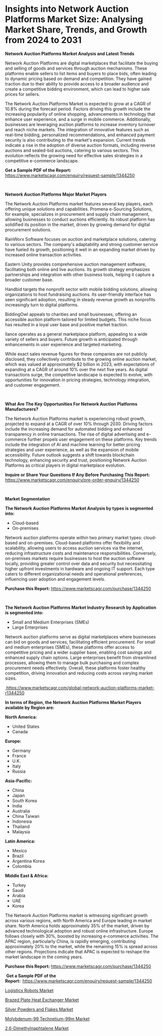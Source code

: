 <p><h1>Insights into Network Auction Platforms Market Size: Analysing Market Share, Trends, and Growth from 2024 to 2031</h1></p><p><strong>Network Auction Platforms Market Analysis and Latest Trends</strong></p>
<p><p>Network Auction Platforms are digital marketplaces that facilitate the buying and selling of goods and services through auction mechanisms. These platforms enable sellers to list items and buyers to place bids, often leading to dynamic pricing based on demand and competition. They have gained traction due to their ability to provide access to a broader audience and create a competitive bidding environment, which can lead to higher sale prices for sellers.</p><p>The Network Auction Platforms Market is expected to grow at a CAGR of 10.8% during the forecast period. Factors driving this growth include the increasing popularity of online shopping, advancements in technology that enhance user experience, and a surge in mobile commerce. Additionally, businesses are leveraging auction platforms to increase inventory turnover and reach niche markets. The integration of innovative features such as real-time bidding, personalized recommendations, and enhanced payment security is also contributing to the market's expansion. Current trends indicate a rise in the adoption of diverse auction formats, including reverse auctions and sealed-bid auctions, catering to various sectors. This evolution reflects the growing need for effective sales strategies in a competitive e-commerce landscape.</p></p>
<p><strong>Get a Sample PDF of the Report:&nbsp;</strong> <a href="https://www.marketscagr.com/enquiry/request-sample/1344250?utm_campaign=1573&utm_medium=2&utm_source=Github&utm_content=ia&utm_term=13102024&utm_id=network-auction-platforms">https://www.marketscagr.com/enquiry/request-sample/1344250</a></p>
<p>&nbsp;</p>
<p><strong>Network Auction Platforms Major Market Players</strong></p>
<p><p>The Network Auction Platforms market features several key players, each offering unique solutions and capabilities. Promena e-Sourcing Solutions, for example, specializes in procurement and supply chain management, allowing businesses to conduct auctions efficiently. Its robust platform has solidified its position in the market, driven by growing demand for digital procurement solutions.</p><p>RainWorx Software focuses on auction and marketplace solutions, catering to various sectors. The company's adaptability and strong customer service have fueled its growth, positioning it well in an expanding market driven by increased online transaction activities.</p><p>Eastern Unity provides comprehensive auction management software, facilitating both online and live auctions. Its growth strategy emphasizes partnerships and integration with other business tools, helping it capture a broader customer base.</p><p>Handbid targets the nonprofit sector with mobile bidding solutions, allowing organizations to host fundraising auctions. Its user-friendly interface has seen significant adoption, resulting in steady revenue growth as nonprofits increasingly turn to digital platforms.</p><p>BiddingOwl appeals to charities and small businesses, offering an accessible auction platform tailored for limited budgets. This niche focus has resulted in a loyal user base and positive market traction.</p><p>Ilance operates as a general marketplace platform, appealing to a wide variety of sellers and buyers. Future growth is anticipated through enhancements in user experience and targeted marketing.</p><p>While exact sales revenue figures for these companies are not publicly disclosed, they collectively contribute to the growing online auction market, which was valued at approximately $2 billion in 2023, with expectations of expanding at a CAGR of around 10% over the next five years. As digital transactions surge, the competitive landscape is expected to evolve, with opportunities for innovation in pricing strategies, technology integration, and customer engagement.</p></p>
<p>&nbsp;</p>
<p><strong>What Are The Key Opportunities For Network Auction Platforms Manufacturers?</strong></p>
<p><p>The Network Auction Platforms market is experiencing robust growth, projected to expand at a CAGR of over 10% through 2030. Driving factors include the increasing demand for automated bidding and enhanced transparency in online transactions. The rise of digital advertising and e-commerce further propels user engagement on these platforms. Key trends include the integration of AI and machine learning for better pricing strategies and user experience, as well as the expansion of mobile accessibility. Future outlook suggests a shift towards blockchain technology, enhancing security and trust, positioning Network Auction Platforms as critical players in digital marketplace evolution.</p></p>
<p><strong>Inquire or Share Your Questions If Any Before Purchasing This Report:</strong> <a href="https://www.marketscagr.com/enquiry/pre-order-enquiry/1344250?utm_campaign=1573&utm_medium=2&utm_source=Github&utm_content=ia&utm_term=13102024&utm_id=network-auction-platforms">https://www.marketscagr.com/enquiry/pre-order-enquiry/1344250</a></p>
<p>&nbsp;</p>
<p><strong>Market Segmentation</strong></p>
<p><strong>The Network Auction Platforms Market Analysis by types is segmented into:</strong></p>
<p><ul><li>Cloud-based</li><li>On-premises</li></ul></p>
<p><p>Network auction platforms operate within two primary market types: cloud-based and on-premises. Cloud-based platforms offer flexibility and scalability, allowing users to access auction services via the internet, reducing infrastructure costs and maintenance responsibilities. Conversely, on-premises markets require businesses to host the auction software locally, providing greater control over data and security but necessitating higher upfront investments in hardware and ongoing IT support. Each type caters to different organizational needs and operational preferences, influencing user adoption and engagement levels.</p></p>
<p><strong>Purchase this Report:&nbsp;</strong><a href="https://www.marketscagr.com/purchase/1344250?utm_campaign=1573&utm_medium=2&utm_source=Github&utm_content=ia&utm_term=13102024&utm_id=network-auction-platforms">https://www.marketscagr.com/purchase/1344250</a></p>
<p>&nbsp;</p>
<p><strong>The Network Auction Platforms Market Industry Research by Application is segmented into:</strong></p>
<p><ul><li>Small and Medium Enterprises (SMEs)</li><li>Large Enterprises</li></ul></p>
<p><p>Network auction platforms serve as digital marketplaces where businesses can bid on goods and services, facilitating efficient procurement. For small and medium enterprises (SMEs), these platforms offer access to competitive pricing and a wider supplier base, enabling cost savings and enhanced supply chain options. Large enterprises benefit from streamlined processes, allowing them to manage bulk purchasing and complex procurement needs effectively. Overall, these platforms foster healthy competition, driving innovation and reducing costs across varying market sizes.</p></p>
<p><a href="https://www.marketscagr.com/global-network-auction-platforms-market-r1344250?utm_campaign=1573&utm_medium=2&utm_source=Github&utm_content=ia&utm_term=13102024&utm_id=network-auction-platforms">&nbsp;https://www.marketscagr.com/global-network-auction-platforms-market-r1344250</a></p>
<p><strong>In terms of Region, the Network Auction Platforms Market Players available by Region are:</strong></p>
<p>
    <p> <strong> North America: </strong>
        <ul>
            <li>United States</li>
            <li>Canada</li>
        </ul>
        </p> 
    <p> <strong> Europe: </strong>
        <ul>
            <li>Germany</li>
            <li>France</li>
            <li>U.K.</li>
            <li>Italy</li>
            <li>Russia</li>
        </ul>
        </p> 
    <p> <strong> Asia-Pacific: </strong>
        <ul>
            <li>China</li>
            <li>Japan</li>
            <li>South Korea</li>
            <li>India</li>
            <li>Australia</li>
            <li>China Taiwan</li>
            <li>Indonesia</li>
            <li>Thailand</li>
            <li>Malaysia</li>
        </ul>
        </p> 
    <p> <strong> Latin America: </strong>
        <ul>
            <li>Mexico</li>
            <li>Brazil</li>
            <li>Argentina Korea</li>
            <li>Colombia</li>
        </ul>
        </p> 
    <p> <strong> Middle East & Africa: </strong>
        <ul>
            <li>Turkey</li>
            <li>Saudi</li>
            <li>Arabia</li>
            <li>UAE</li>
            <li>Korea</li>
        </ul>
    </p>
    </p>
<p><p>The Network Auction Platforms market is witnessing significant growth across various regions, with North America and Europe leading in market share. North America holds approximately 35% of the market, driven by advanced technological adoption and robust online infrastructure. Europe follows closely with 30%, boosted by increasing e-commerce activities. The APAC region, particularly China, is rapidly emerging, contributing approximately 20% to the market, while the remaining 15% is spread across other regions. Projections indicate that APAC is expected to reshape the market landscape in the coming years.</p></p>
<p><strong>Purchase this Report: </strong><a href="https://www.marketscagr.com/purchase/1344250?utm_campaign=1573&utm_medium=2&utm_source=Github&utm_content=ia&utm_term=13102024&utm_id=network-auction-platforms">https://www.marketscagr.com/purchase/1344250</a></p>
<p>&nbsp;<strong>Get a Sample PDF of the Report:&nbsp;&nbsp;</strong><a href="https://www.marketscagr.com/enquiry/request-sample/1344250?utm_campaign=1573&utm_medium=2&utm_source=Github&utm_content=ia&utm_term=13102024&utm_id=network-auction-platforms">https://www.marketscagr.com/enquiry/request-sample/1344250</a></p>
<p><strong></strong></p>
<p><p><a href="https://issuu.com/reportprime-2/docs/logistics-robots-market-size-2030.p_204729eccb7c37?utm_campaign=1573&utm_medium=2&utm_source=Github&utm_content=ia&utm_term=13102024&utm_id=network-auction-platforms">Logistics Robots Market</a></p><p><a href="https://issuu.com/reportprime-2/docs/brazed-plate-heat-exchanger-market-_7a1d7612b43097?utm_campaign=1573&utm_medium=2&utm_source=Github&utm_content=ia&utm_term=13102024&utm_id=network-auction-platforms">Brazed Plate Heat Exchanger Market</a></p><p><a href="https://www.linkedin.com/pulse/silver-powders-flakes-market-outlook-share-analysis--0a18c?utm_campaign=1573&utm_medium=2&utm_source=Github&utm_content=ia&utm_term=13102024&utm_id=network-auction-platforms">Silver Powders and Flakes Market</a></p><p><a href="https://www.linkedin.com/pulse/molybdenum-99-technetium-99m-market-global-insights-regional-aszdc?utm_campaign=1573&utm_medium=2&utm_source=Github&utm_content=ia&utm_term=13102024&utm_id=network-auction-platforms">Molybdenum-99 Technetium-99m Market</a></p><p><a href="https://www.linkedin.com/pulse/global-26-dimethylnaphtalene-nexus-sector-confluences-regional-mogic?utm_campaign=1573&utm_medium=2&utm_source=Github&utm_content=ia&utm_term=13102024&utm_id=network-auction-platforms">2,6-Dimethylnaphtalene Market</a></p></p>